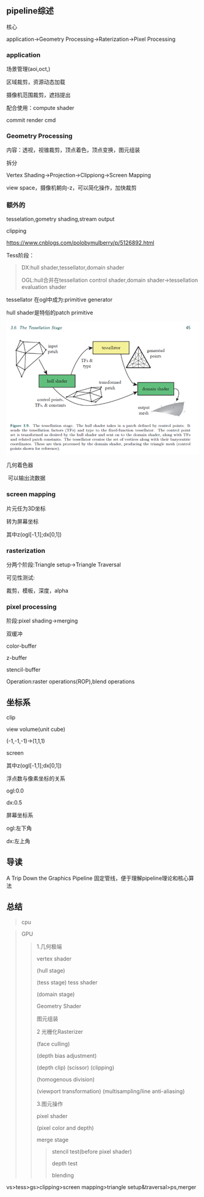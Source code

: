 



## pipeline综述



核心

application->Geometry Processing->Raterization->Pixel Processing

### application

场景管理(aoi,oct,)

区域裁剪，资源动态加载

摄像机范围裁剪，遮挡提出



配合使用：compute shader



commit render cmd





### Geometry Processing

内容：透视，视锥裁剪，顶点着色，顶点变换，图元组装

拆分

Vertex Shading->Projection->Clippiong->Screen Mapping



view space，摄像机朝向-z，可以简化操作，加快裁剪





### 额外的

tesselation,gometry shading,stream output

clipping



https://www.cnblogs.com/polobymulberry/p/5126892.html

Tess阶段：

>  DX:hull shader,tessellator,domain shader
>
> OGL:hull合并在tessellation control shader,domain shader->tessellation evaluation shader

tessellator 在ogl中成为:primitive generator

hull shader是特俗的patch primitive

![](media/1.png)



几何着色器

​	可以输出流数据



### screen mapping

片元任为3D坐标

转为屏幕坐标

其中z(ogl[-1,1];dx[0,1])





### rasterization

分两个阶段:Triangle setup->Triangle Traversal

可见性测试:

裁剪，模板，深度，alpha





### pixel processing

阶段:pixel shading->merging

双缓冲

color-buffer

z-buffer

stencil-buffer



Operation:raster operations(ROP),blend operations





## 坐标系







clip

view volume(unit cube)

(-1,-1,-1)->(1,1,1)



screen 

其中z(ogl[-1,1];dx[0,1])





浮点数与像素坐标的关系

ogl:0.0

dx:0.5

屏幕坐标系

ogl:左下角

dx:左上角



## 导读

A Trip Down the Graphics Pipeline 固定管线，便于理解pipeline理论和核心算法



## 总结

> cpu

> GPU
>
> > 1.几何极端
> >
> > vertex shader
> >
> > (hull stage)
> >
> > (tess stage) tess shader
> >
> > (domain stage)
> >
> > Geometry Shader
> >
> > 图元组装
> >
> > 2 光栅化Rasterizer
> >
> > (face culling)
> >
> > (depth bias adjustment)
> >
> > (depth clip)
> > (scissor)
> > (clipping)
> >
> > (homogenous division)
> >
> > (viewport transformation)
> > (multisampling/line anti-aliasing)
> >
> > 3.图元操作
> >
> > pixel shader
> >
> > (pixel color and depth)
> >
> > merge stage
> >
> > > stencil test(before pixel shader)
> > >
> > > depth test 
> > >
> > > blending





vs>tess>gs>clipping>screen mapping>triangle setup&traversal>ps,merger